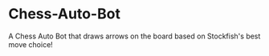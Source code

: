 # Chess-Auto-Bot
A Chess Auto Bot that draws arrows on the board based on Stockfish's best move choice!
